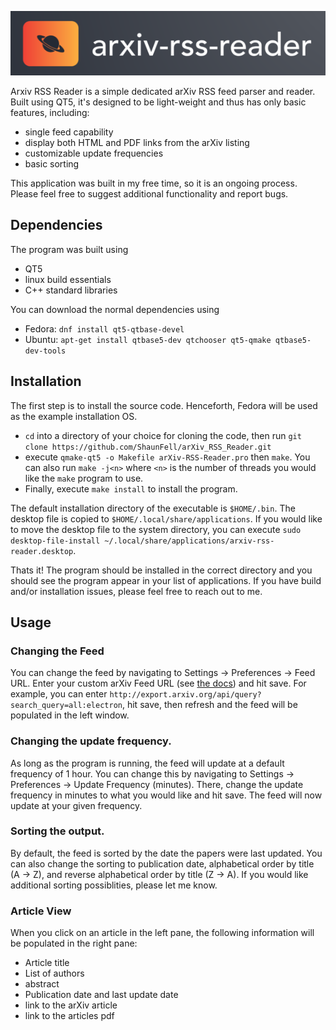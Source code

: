 ![Logo](images/logo50.png)

Arxiv RSS Reader is a simple dedicated arXiv RSS feed parser and reader. Built using QT5, it's designed to be light-weight and thus has only basic features, including:

- single feed capability
- display both HTML and PDF links from the arXiv listing
- customizable update frequencies
- basic sorting 

This application was built in my free time, so it is an ongoing process. Please feel free to suggest additional functionality and report bugs.

## Dependencies

The program was built using

- QT5
- linux build essentials
- C++ standard libraries

You can download the normal dependencies using
- Fedora: `dnf install qt5-qtbase-devel`
- Ubuntu: `apt-get install qtbase5-dev qtchooser qt5-qmake qtbase5-dev-tools`

## Installation

The first step is to install the source code. Henceforth, Fedora will be used as the example installation OS.

- `cd` into a directory of your choice for cloning the code, then run `git clone https://github.com/ShaunFell/arXiv_RSS_Reader.git`
- execute `qmake-qt5 -o Makefile arXiv-RSS-Reader.pro` then `make`. You can also run `make -j<n>` where `<n>` is the number of threads you would like the `make` program to use. 
- Finally, execute `make install` to install the program.

The default installation directory of the executable is `$HOME/.bin`. The desktop file is copied to `$HOME/.local/share/applications`. If you would like to move the desktop file to the system directory, you can execute `sudo desktop-file-install ~/.local/share/applications/arxiv-rss-reader.desktop`.

Thats it! The program should be installed in the correct directory and you should see the program appear in your list of applications. If you have build and/or installation issues, please feel free to reach out to me.

## Usage

### Changing the Feed
You can change the feed by navigating to Settings -> Preferences -> Feed URL. Enter your custom arXiv Feed URL (see [the docs](https://info.arxiv.org/help/api/basics.html)) and hit save. For example, you can enter `http://export.arxiv.org/api/query?search_query=all:electron`, hit save, then refresh and the feed will be populated in the left window.

### Changing the update frequency.
As long as the program is running, the feed will update at a default frequency of 1 hour. You can change this by navigating to Settings -> Preferences -> Update Frequency (minutes). There, change the update frequency in minutes to what you would like and hit save. The feed will now update at your given frequency.

### Sorting the output.
By default, the feed is sorted by the date the papers were last updated. You can also change the sorting to publication date, alphabetical order by title (A -> Z), and reverse alphabetical order by title (Z -> A). If you would like additional sorting possiblities, please let me know.

### Article View
When you click on an article in the left pane, the following information will be populated in the right pane:
- Article title
- List of authors
- abstract
- Publication date and last update date
- link to the arXiv article
- link to the articles pdf